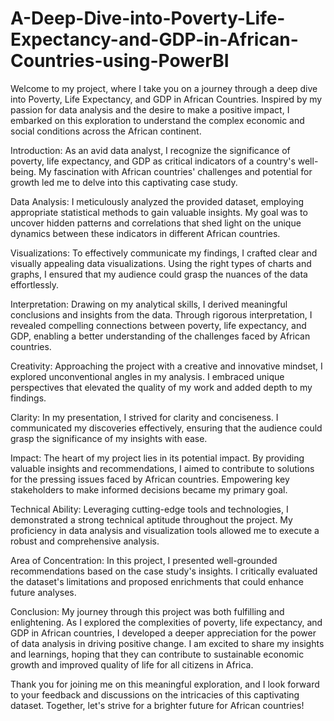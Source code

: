 # A-Deep-Dive-into-Poverty-Life-Expectancy-and-GDP-in-African-Countries-using-PowerBI
Welcome to my project, where I take you on a journey through a deep dive into Poverty, Life Expectancy, and GDP in African Countries. Inspired by my passion for data analysis and the desire to make a positive impact, I embarked on this exploration to understand the complex economic and social conditions across the African continent.

Introduction:
As an avid data analyst, I recognize the significance of poverty, life expectancy, and GDP as critical indicators of a country's well-being. My fascination with African countries' challenges and potential for growth led me to delve into this captivating case study.

Data Analysis:
I meticulously analyzed the provided dataset, employing appropriate statistical methods to gain valuable insights. My goal was to uncover hidden patterns and correlations that shed light on the unique dynamics between these indicators in different African countries.

Visualizations:
To effectively communicate my findings, I crafted clear and visually appealing data visualizations. Using the right types of charts and graphs, I ensured that my audience could grasp the nuances of the data effortlessly.

Interpretation:
Drawing on my analytical skills, I derived meaningful conclusions and insights from the data. Through rigorous interpretation, I revealed compelling connections between poverty, life expectancy, and GDP, enabling a better understanding of the challenges faced by African countries.

Creativity:
Approaching the project with a creative and innovative mindset, I explored unconventional angles in my analysis. I embraced unique perspectives that elevated the quality of my work and added depth to my findings.

Clarity:
In my presentation, I strived for clarity and conciseness. I communicated my discoveries effectively, ensuring that the audience could grasp the significance of my insights with ease.

Impact:
The heart of my project lies in its potential impact. By providing valuable insights and recommendations, I aimed to contribute to solutions for the pressing issues faced by African countries. Empowering key stakeholders to make informed decisions became my primary goal.

Technical Ability:
Leveraging cutting-edge tools and technologies, I demonstrated a strong technical aptitude throughout the project. My proficiency in data analysis and visualization tools allowed me to execute a robust and comprehensive analysis.

Area of Concentration:
In this project, I presented well-grounded recommendations based on the case study's insights. I critically evaluated the dataset's limitations and proposed enrichments that could enhance future analyses.

Conclusion:
My journey through this project was both fulfilling and enlightening. As I explored the complexities of poverty, life expectancy, and GDP in African countries, I developed a deeper appreciation for the power of data analysis in driving positive change. I am excited to share my insights and learnings, hoping that they can contribute to sustainable economic growth and improved quality of life for all citizens in Africa.

Thank you for joining me on this meaningful exploration, and I look forward to your feedback and discussions on the intricacies of this captivating dataset. Together, let's strive for a brighter future for African countries!
